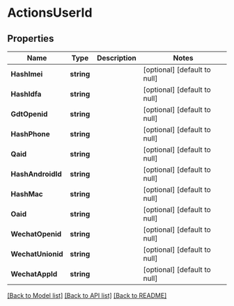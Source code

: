 # ActionsUserId

## Properties
Name | Type | Description | Notes
------------ | ------------- | ------------- | -------------
**HashImei** | **string** |  | [optional] [default to null]
**HashIdfa** | **string** |  | [optional] [default to null]
**GdtOpenid** | **string** |  | [optional] [default to null]
**HashPhone** | **string** |  | [optional] [default to null]
**Qaid** | **string** |  | [optional] [default to null]
**HashAndroidId** | **string** |  | [optional] [default to null]
**HashMac** | **string** |  | [optional] [default to null]
**Oaid** | **string** |  | [optional] [default to null]
**WechatOpenid** | **string** |  | [optional] [default to null]
**WechatUnionid** | **string** |  | [optional] [default to null]
**WechatAppId** | **string** |  | [optional] [default to null]

[[Back to Model list]](../README.md#documentation-for-models) [[Back to API list]](../README.md#documentation-for-api-endpoints) [[Back to README]](../README.md)


